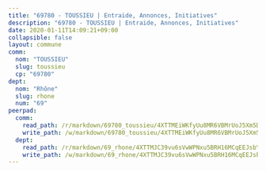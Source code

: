 ```yaml
---
title: "69780 - TOUSSIEU | Entraide, Annonces, Initiatives"
description: "69780 - TOUSSIEU | Entraide, Annonces, Initiatives"
date: 2020-01-11T14:09:21+09:00
collapsible: false
layout: commune
comm:
  nom: "TOUSSIEU"
  slug: toussieu
  cp: "69780"
dept:
  nom: "Rhône"
  slug: rhone
  num: "69"
peerpad:
  comm:
    read_path: /r/markdown/69780_toussieu/4XTTMEiWKfyUu8MR6VBMrUoJ5Xm5D9Ugs2ZJzt1S9GSjps7LC
    write_path: /w/markdown/69780_toussieu/4XTTMEiWKfyUu8MR6VBMrUoJ5Xm5D9Ugs2ZJzt1S9GSjps7LC-K3TgV5QzKHRpxrU962Q1M4Hp9h7PiCn2RRqBhnDRXW7kRmJvgFfDvnyY1xkfrWYLsCP3EKbDMjFUmZSw6bf6AkmVyrjupiZq1ZzdpptTkKorGhy7JSy4e1XS347XkMTMgiugwhYk
  dept:
    read_path: /r/markdown/69_rhone/4XTTMJC39vu6sVwWPNxu5BRH16MCqEEJsbYu4RNyAxnNmNtVW
    write_path: /w/markdown/69_rhone/4XTTMJC39vu6sVwWPNxu5BRH16MCqEEJsbYu4RNyAxnNmNtVW-K3TgUzVUEXrXvc8NoaD9JfiBpc5MBFP7KZFqLEsm11xqJDEwSVMy7UACp2eYMzek3K6y2WLoyzq5xdKMZeizKNpfHbUBgJcoYSqfidBaPx8RcTCPmdCXhdgeLZLEYHVco5fHD6Pz
---
```


